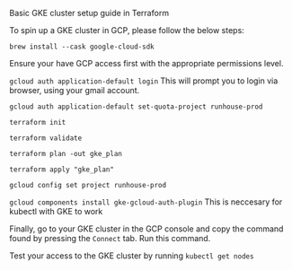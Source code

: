 Basic GKE cluster setup guide in Terraform

To spin up a GKE cluster in GCP, please follow the below steps: 

`brew install --cask google-cloud-sdk`

Ensure your have GCP access first with the appropriate permissions level. 

`gcloud auth application-default login` This will prompt you to login via browser, using your gmail account. 

`gcloud auth application-default set-quota-project runhouse-prod` 

`terraform init` 

`terraform validate` 

`terraform plan -out gke_plan`

`terraform apply "gke_plan"` 


`gcloud config set project runhouse-prod` 

`gcloud components install gke-gcloud-auth-plugin` This is neccesary for kubectl with GKE to work 

Finally, go to your GKE cluster in the GCP console and copy the command found by pressing the `Connect` tab. Run this command.

Test your access to the GKE cluster by running `kubectl get nodes` 
